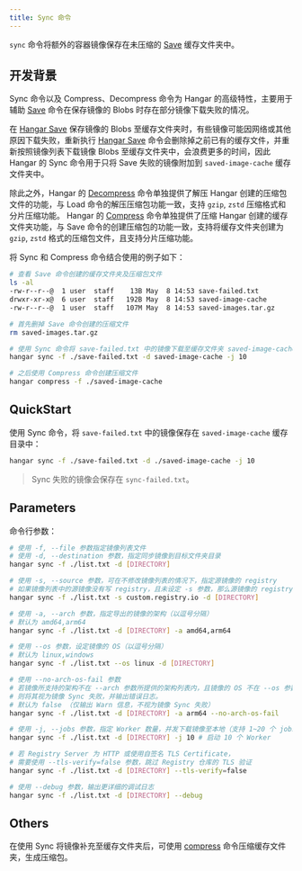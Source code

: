 ```yaml
---
title: Sync 命令
---
```


`sync` 命令将额外的容器镜像保存在未压缩的 [Save](/docs/v1.6/save/save) 缓存文件夹中。

## 开发背景

Sync 命令以及 Compress、Decompress 命令为 Hangar 的高级特性，主要用于辅助 [Save](/docs/v1.6/save/save) 命令在保存镜像的 Blobs 时存在部分镜像下载失败的情况。

在 [Hangar Save](/docs/v1.6/save/save) 保存镜像的 Blobs 至缓存文件夹时，有些镜像可能因网络或其他原因下载失败，重新执行 [Hangar Save](/docs/v1.6/save/save) 命令会删除掉之前已有的缓存文件，并重新按照镜像列表下载镜像 Blobs 至缓存文件夹中，会浪费更多的时间，因此 Hangar 的 Sync 命令用于只将 Save 失败的镜像附加到 `saved-image-cache` 缓存文件夹中。

除此之外，Hangar 的 [Decompress](/docs/v1.6/advanced/decompress) 命令单独提供了解压 Hangar 创建的压缩包文件的功能，与 Load 命令的解压压缩包功能一致，支持 `gzip`, `zstd` 压缩格式和分片压缩功能。 Hangar 的 [Compress](/docs/v1.6/advanced/compress) 命令单独提供了压缩 Hangar 创建的缓存文件夹功能，与 Save 命令的创建压缩包的功能一致，支持将缓存文件夹创建为 `gzip`, `zstd` 格式的压缩包文件，且支持分片压缩功能。

将 Sync 和 Compress 命令结合使用的例子如下：

```sh
# 查看 Save 命令创建的缓存文件夹及压缩包文件
ls -al
-rw-r--r--@  1 user  staff    13B May  8 14:53 save-failed.txt
drwxr-xr-x@  6 user  staff   192B May  8 14:53 saved-image-cache
-rw-r--r--@  1 user  staff   107M May  8 14:53 saved-images.tar.gz

# 首先删掉 Save 命令创建的压缩文件
rm saved-images.tar.gz

# 使用 Sync 命令将 save-failed.txt 中的镜像下载至缓存文件夹 saved-image-cache
hangar sync -f ./save-failed.txt -d saved-image-cache -j 10

# 之后使用 Compress 命令创建压缩文件
hangar compress -f ./saved-image-cache
```

## QuickStart

使用 Sync 命令，将 `save-failed.txt` 中的镜像保存在 `saved-image-cache` 缓存目录中：

```sh
hangar sync -f ./save-failed.txt -d ./saved-image-cache -j 10
```

> Sync 失败的镜像会保存在 `sync-failed.txt`。

## Parameters

命令行参数：

```sh
# 使用 -f, --file 参数指定镜像列表文件
# 使用 -d, --destination 参数，指定同步镜像到目标文件夹目录
hangar sync -f ./list.txt -d [DIRECTORY]

# 使用 -s, --source 参数，可在不修改镜像列表的情况下，指定源镜像的 registry
# 如果镜像列表中的源镜像没有写 registry，且未设定 -s 参数，那么源镜像的 registry 会被设定为默认的 docker.io
hangar sync -f ./list.txt -s custom.registry.io -d [DIRECTORY]

# 使用 -a, --arch 参数，指定导出的镜像的架构（以逗号分隔）
# 默认为 amd64,arm64
hangar sync -f ./list.txt -d [DIRECTORY] -a amd64,arm64

# 使用 --os 参数，设定镜像的 OS（以逗号分隔）
# 默认为 linux,windows
hangar sync -f ./list.txt --os linux -d [DIRECTORY]

# 使用 --no-arch-os-fail 参数
# 若镜像所支持的架构不在 --arch 参数所提供的架构列表内，且镜像的 OS 不在 --os 参数所提供的系统列表内，
# 则将其视为镜像 Sync 失败，并输出错误日志。
# 默认为 false （仅输出 Warn 信息，不视为镜像 Sync 失败）
hangar sync -f ./list.txt -d [DIRECTORY] -a arm64 --no-arch-os-fail

# 使用 -j, --jobs 参数，指定 Worker 数量，并发下载镜像至本地（支持 1~20 个 jobs）
hangar sync -f ./list.txt -d [DIRECTORY] -j 10 # 启动 10 个 Worker

# 若 Registry Server 为 HTTP 或使用自签名 TLS Certificate，
# 需要使用 --tls-verify=false 参数，跳过 Registry 仓库的 TLS 验证
hangar sync -f ./list.txt -d [DIRECTORY] --tls-verify=false

# 使用 --debug 参数，输出更详细的调试日志
hangar sync -f ./list.txt -d [DIRECTORY] --debug
```

## Others

在使用 Sync 将镜像补充至缓存文件夹后，可使用 [compress](/docs/v1.6/advanced/compress) 命令压缩缓存文件夹，生成压缩包。
